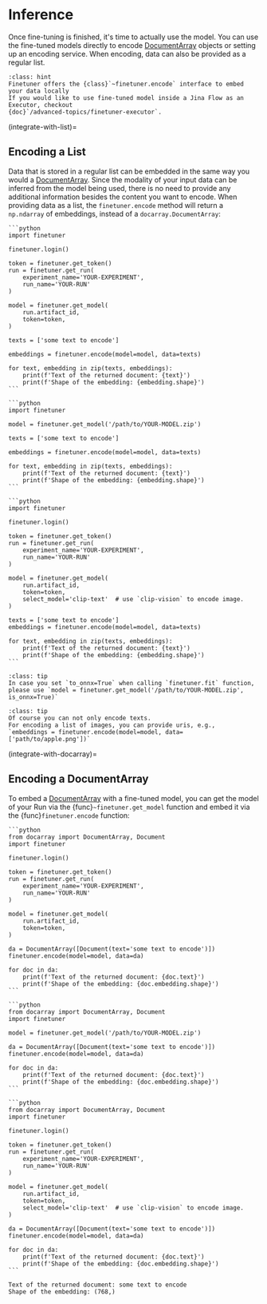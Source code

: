 # Inference

Once fine-tuning is finished, it's time to actually use the model.
You can use the fine-tuned models directly to encode [DocumentArray](https://docarray.jina.ai/) objects or setting up an encoding service.
When encoding, data can also be provided as a regular list.

```{admonition} Use FinetunerExecutor inside a Jina Flow
:class: hint
Finetuner offers the {class}`~finetuner.encode` interface to embed your data locally
If you would like to use fine-tuned model inside a Jina Flow as an Executor, checkout
{doc}`/advanced-topics/finetuner-executor`.
```

(integrate-with-list)=
## Encoding a List
Data that is stored in a regular list can be embedded in the same way you would a [DocumentArray](https://docarray.jina.ai/). Since the modality of your input data can be inferred from the model being used, there is no need to provide any additional information besides the content you want to encode. When providing data as a list, the `finetuner.encode` method will return a `np.ndarray` of embeddings, instead of a `docarray.DocumentArray`:

````{tab} Artifact id and token
```python
import finetuner

finetuner.login()

token = finetuner.get_token()
run = finetuner.get_run(
    experiment_name='YOUR-EXPERIMENT',
    run_name='YOUR-RUN'
)

model = finetuner.get_model(
    run.artifact_id,
    token=token,
)

texts = ['some text to encode']

embeddings = finetuner.encode(model=model, data=texts)

for text, embedding in zip(texts, embeddings):
    print(f'Text of the returned document: {text}')
    print(f'Shape of the embedding: {embedding.shape}')
```
````
````{tab} Locally saved artifact
```python
import finetuner

model = finetuner.get_model('/path/to/YOUR-MODEL.zip')

texts = ['some text to encode']

embeddings = finetuner.encode(model=model, data=texts)

for text, embedding in zip(texts, embeddings):
    print(f'Text of the returned document: {text}')
    print(f'Shape of the embedding: {embedding.shape}')
```
````
````{tab} (Special case) CLIP inference
```python
import finetuner

finetuner.login()

token = finetuner.get_token()
run = finetuner.get_run(
    experiment_name='YOUR-EXPERIMENT',
    run_name='YOUR-RUN'
)

model = finetuner.get_model(
    run.artifact_id,
    token=token,
    select_model='clip-text'  # use `clip-vision` to encode image.
)

texts = ['some text to encode']
embeddings = finetuner.encode(model=model, data=texts)

for text, embedding in zip(texts, embeddings):
    print(f'Text of the returned document: {text}')
    print(f'Shape of the embedding: {embedding.shape}')
```
````


```{admonition} Inference with ONNX
:class: tip
In case you set `to_onnx=True` when calling `finetuner.fit` function,
please use `model = finetuner.get_model('/path/to/YOUR-MODEL.zip', is_onnx=True)`
```

```{admonition} Encoding other Modalities
:class: tip
Of course you can not only encode texts.
For encoding a list of images, you can provide uris, e.g.,
`embeddings = finetuner.encode(model=model, data=['path/to/apple.png'])`
```

(integrate-with-docarray)=
## Encoding a DocumentArray

To embed a [DocumentArray](https://docarray.jina.ai/) with a fine-tuned model, you can get the model of your Run via the {func}`~finetuner.get_model` function and embed it via the {func}`finetuner.encode` function:

````{tab} Artifact id and token
```python
from docarray import DocumentArray, Document
import finetuner

finetuner.login()

token = finetuner.get_token()
run = finetuner.get_run(
    experiment_name='YOUR-EXPERIMENT',
    run_name='YOUR-RUN'
)

model = finetuner.get_model(
    run.artifact_id,
    token=token,
)

da = DocumentArray([Document(text='some text to encode')])
finetuner.encode(model=model, data=da)

for doc in da:
    print(f'Text of the returned document: {doc.text}')
    print(f'Shape of the embedding: {doc.embedding.shape}')
```
````
````{tab} Locally saved artifact
```python
from docarray import DocumentArray, Document
import finetuner

model = finetuner.get_model('/path/to/YOUR-MODEL.zip')

da = DocumentArray([Document(text='some text to encode')])
finetuner.encode(model=model, data=da)

for doc in da:
    print(f'Text of the returned document: {doc.text}')
    print(f'Shape of the embedding: {doc.embedding.shape}')
```
````
````{tab} (Special case) CLIP inference
```python
from docarray import DocumentArray, Document
import finetuner

finetuner.login()

token = finetuner.get_token()
run = finetuner.get_run(
    experiment_name='YOUR-EXPERIMENT',
    run_name='YOUR-RUN'
)

model = finetuner.get_model(
    run.artifact_id,
    token=token,
    select_model='clip-text'  # use `clip-vision` to encode image.
)

da = DocumentArray([Document(text='some text to encode')])
finetuner.encode(model=model, data=da)

for doc in da:
    print(f'Text of the returned document: {doc.text}')
    print(f'Shape of the embedding: {doc.embedding.shape}')
```
````

```console
Text of the returned document: some text to encode
Shape of the embedding: (768,)
```
